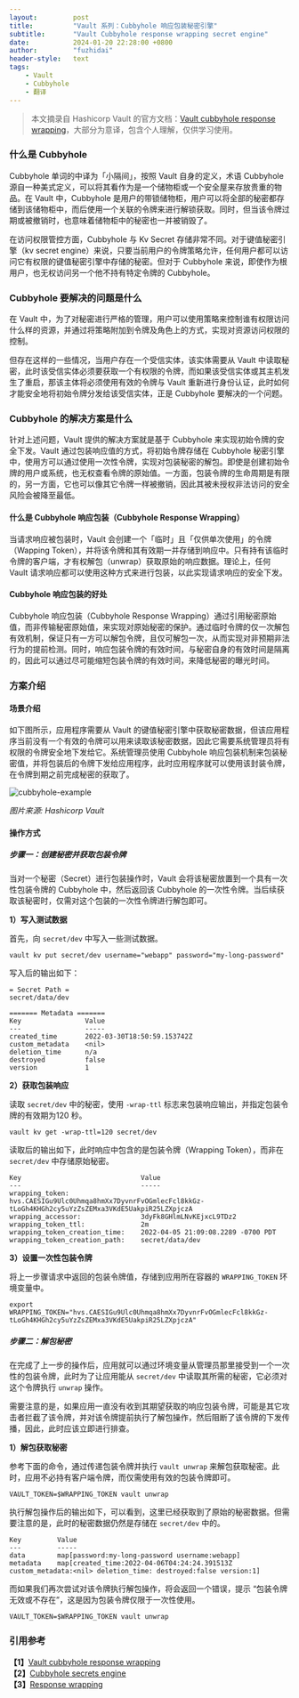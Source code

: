 ```yaml
---
layout:         post
title:          "Vault 系列：Cubbyhole 响应包装秘密引擎"
subtitle:       "Vault Cubbyhole response wrapping secret engine"
date:           2024-01-20 22:28:00 +0800
author:         "fuzhidai"
header-style:   text
tags:
    - Vault
    - Cubbyhole
    - 翻译
---
```

> 本文摘录自  Hashicorp Vault 的官方文档：[Vault cubbyhole response wrapping](https://developer.hashicorp.com/vault/tutorials/secrets-management/cubbyhole-response-wrapping)，大部分为意译，包含个人理解，仅供学习使用。

### 什么是 Cubbyhole

Cubbyhole 单词的中译为「小隔间」，按照 Vault 自身的定义，术语 Cubbyhole 源自一种美式定义，可以将其看作为是一个储物柜或一个安全屋来存放贵重的物品。在 Vault 中，Cubbyhole 是用户的带锁储物柜，用户可以将全部的秘密都存储到该储物柜中，而后使用一个关联的令牌来进行解锁获取。同时，但当该令牌过期或被撤销时，也意味着储物柜中的秘密也一并被销毁了。

在访问权限管控方面，Cubbyhole 与 Kv Secret 存储非常不同。对于键值秘密引擎（kv secret engine）来说，只要当前用户的令牌策略允许，任何用户都可以访问它有权限的键值秘密引擎中存储的秘密。但对于 Cubbyhole 来说，即使作为根用户，也无权访问另一个他不持有特定令牌的 Cubbyhole。

### Cubbyhole 要解决的问题是什么

在 Vault 中，为了对秘密进行严格的管理，用户可以使用策略来控制谁有权限访问什么样的资源，并通过将策略附加到令牌及角色上的方式，实现对资源访问权限的控制。

但存在这样的一些情况，当用户存在一个受信实体，该实体需要从 Vault 中读取秘密，此时该受信实体必须要获取一个有权限的令牌，而如果该受信实体或其主机发生了重启，那该主体将必须使用有效的令牌与 Vault 重新进行身份认证，此时如何才能安全地将初始令牌分发给该受信实体，正是 Cubbyhole 要解决的一个问题。

### Cubbyhole 的解决方案是什么

针对上述问题，Vault 提供的解决方案就是基于 Cubbyhole 来实现初始令牌的安全下发。Vault 通过包装响应值的方式，将初始令牌存储在 Cubbyhole 秘密引擎中，使用方可以通过使用一次性令牌，实现对包装秘密的解包。即使是创建初始令牌的用户或系统，也无权查看令牌的原始值。一方面，包装令牌的生命周期是有限的，另一方面，它也可以像其它令牌一样被撤销，因此其被未授权非法访问的安全风险会被降至最低。

#### 什么是 Cubbyhole 响应包装（Cubbyhole Response Wrapping）

当请求响应被包装时，Vault 会创建一个「临时」且「仅供单次使用」的令牌（Wapping Token），并将该令牌和其有效期一并存储到响应中。只有持有该临时令牌的客户端，才有权解包（unwrap）获取原始的响应数据。理论上，任何 Vault 请求响应都可以使用这种方式来进行包装，以此实现请求响应的安全下发。

#### Cubbyhole 响应包装的好处

Cubbyhole 响应包装（Cubbyhole Response Wrapping）通过引用秘密原始值，而非传输秘密原始值，来实现对原始秘密的保护。通过临时令牌的仅一次解包有效机制，保证只有一方可以解包令牌，且仅可解包一次，从而实现对非预期非法行为的提前检测。同时，响应包装令牌的有效时间，与秘密自身的有效时间是隔离的，因此可以通过尽可能缩短包装令牌的有效时间，来降低秘密的曝光时间。

### 方案介绍

#### 场景介绍

如下图所示，应用程序需要从 Vault 的键值秘密引擎中获取秘密数据，但该应用程序当前没有一个有效的令牌可以用来读取该秘密数据，因此它需要系统管理员将有权限的令牌安全地下发给它。系统管理员使用 Cubbyhole 响应包装机制来包装秘密值，并将包装后的令牌下发给应用程序，此时应用程序就可以使用该封装令牌，在令牌到期之前完成秘密的获取了。

![cubbyhole-example](/img/post-vault-cubbyhole-example.jpg)

*图片来源: Hashicorp Vault*

#### 操作方式

##### 步骤一：创建秘密并获取包装令牌

当对一个秘密（Secret）进行包装操作时，Vault 会将该秘密放置到一个具有一次性包装令牌的 Cubbyhole 中，然后返回该 Cubbyhole 的一次性令牌。当后续获取该秘密时，仅需对这个包装的一次性令牌进行解包即可。

**1）写入测试数据**

首先，向 `secret/dev` 中写入一些测试数据。

```shell
vault kv put secret/dev username="webapp" password="my-long-password"
```

写入后的输出如下：

```shell
= Secret Path =
secret/data/dev

======= Metadata =======
Key                Value
---                -----
created_time       2022-03-30T18:50:59.153742Z
custom_metadata    <nil>
deletion_time      n/a
destroyed          false
version            1
```

**2）获取包装响应**

读取 `secret/dev` 中的秘密，使用 `-wrap-ttl` 标志来包装响应输出，并指定包装令牌的有效期为120 秒。

```shell
vault kv get -wrap-ttl=120 secret/dev
```

读取后的输出如下，此时响应中包含的是包装令牌（Wrapping Token），而非在 `secret/dev` 中存储原始秘密。

```shell
Key                              Value
---                              -----
wrapping_token:                  hvs.CAESIGu9Ulc0Uhmqa8hmXx7DyvnrFvOGmlecFcl8kkGz-tLoGh4KHGh2cy5uYzZsZEMxa3VKdE5UakpiR25LZXpjczA
wrapping_accessor:               3dyFk8GHlmLNvKEjxcL9TDz2
wrapping_token_ttl:              2m
wrapping_token_creation_time:    2022-04-05 21:09:08.2289 -0700 PDT
wrapping_token_creation_path:    secret/data/dev
```

**3）设置一次性包装令牌**

将上一步骤请求中返回的包装令牌值，存储到应用所在容器的 `WRAPPING_TOKEN` 环境变量中。

```shell
export WRAPPING_TOKEN="hvs.CAESIGu9Ulc0Uhmqa8hmXx7DyvnrFvOGmlecFcl8kkGz-tLoGh4KHGh2cy5uYzZsZEMxa3VKdE5UakpiR25LZXpjczA"
```

##### 步骤二：解包秘密

在完成了上一步的操作后，应用就可以通过环境变量从管理员那里接受到一个一次性的包装令牌，此时为了让应用能从 `secret/dev` 中读取其所需的秘密，它必须对这个令牌执行 `unwrap` 操作。

需要注意的是，如果应用一直没有收到其期望获取的响应包装令牌，可能是其它攻击者拦截了该令牌，并对该令牌提前执行了解包操作，然后阻断了该令牌的下发传播，因此，此时应该立即进行排查。

**1）解包获取秘密**

参考下面的命令，通过传递包装令牌并执行 `vault unwrap` 来解包获取秘密。此时，应用不必持有客户端令牌，而仅需使用有效的包装令牌即可。

```shell
VAULT_TOKEN=$WRAPPING_TOKEN vault unwrap
```

执行解包操作后的输出如下，可以看到，这里已经获取到了原始的秘密数据。但需要注意的是，此时的秘密数据仍然是存储在 `secret/dev` 中的。

```shell
Key         Value
---         -----
data        map[password:my-long-password username:webapp]
metadata    map[created_time:2022-04-06T04:24:24.391513Z custom_metadata:<nil> deletion_time: destroyed:false version:1]
```

而如果我们再次尝试对该令牌执行解包操作，将会返回一个错误，提示 “包装令牌无效或不存在”，这是因为包装令牌仅限于一次性使用。

```shell
VAULT_TOKEN=$WRAPPING_TOKEN vault unwrap
```

### 引用参考

**【1】**[Vault cubbyhole response wrapping](https://developer.hashicorp.com/vault/tutorials/secrets-management/cubbyhole-response-wrapping)
<br>**【2】**[Cubbyhole secrets engine](https://developer.hashicorp.com/vault/docs/secrets/cubbyhole)
<br>**【3】**[Response wrapping](https://developer.hashicorp.com/vault/docs/concepts/response-wrapping)
